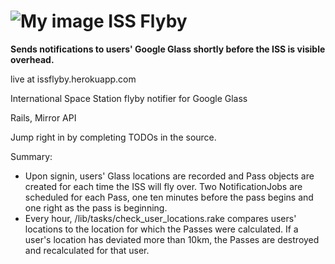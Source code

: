 ![My image](https://raw2.github.com/mkbehbehani/issflyby/master/app/assets/images/flyby.jpg)
ISS Flyby
========

**Sends notifications to users' Google Glass shortly before the ISS is visible overhead.**

live at issflyby.herokuapp.com

International Space Station flyby notifier for Google Glass

Rails, Mirror API

Jump right in by completing TODOs in the source.

Summary:

- Upon signin, users' Glass locations are recorded and Pass objects are created for each time the ISS will fly over. Two NotificationJobs are scheduled for each Pass, one ten minutes before the pass begins and one right as the pass is beginning.
- Every hour, /lib/tasks/check_user_locations.rake compares users' locations to the location for which the Passes were calculated. If a user's location has deviated more than 10km, the Passes are destroyed and recalculated for that user.